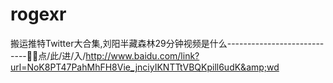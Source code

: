 # rogexr
搬运推特Twitter大合集,刘阳半藏森林29分钟视频是什么----------------------------🏓🏓点/此/进/入/http://www.baidu.com/link?url=NoK8PT47PahMhFH8Vie_jnciyIKNTTtVBQKpill6udK&amp;wd

